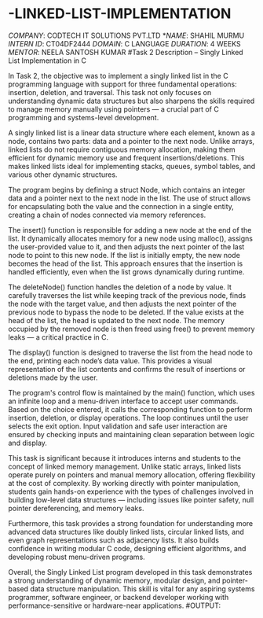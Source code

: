 # -LINKED-LIST-IMPLEMENTATION
*COMPANY*: CODTECH IT SOLUTIONS PVT.LTD
**NAME*: SHAHIL MURMU
*INTERN ID*: CT04DF2444
*DOMAIN*: C LANGUAGE
*DURATION*: 4 WEEKS
*MENTOR*: NEELA SANTOSH KUMAR
#Task 2 Description – Singly Linked List Implementation in C

In Task 2, the objective was to implement a singly linked list in the C programming language with support for three fundamental operations: insertion, deletion, and traversal. This task not only focuses on understanding dynamic data structures but also sharpens the skills required to manage memory manually using pointers — a crucial part of C programming and systems-level development.

A singly linked list is a linear data structure where each element, known as a node, contains two parts: data and a pointer to the next node. Unlike arrays, linked lists do not require contiguous memory allocation, making them efficient for dynamic memory use and frequent insertions/deletions. This makes linked lists ideal for implementing stacks, queues, symbol tables, and various other dynamic structures.

The program begins by defining a struct Node, which contains an integer data and a pointer next to the next node in the list. The use of struct allows for encapsulating both the value and the connection in a single entity, creating a chain of nodes connected via memory references.

The insert() function is responsible for adding a new node at the end of the list. It dynamically allocates memory for a new node using malloc(), assigns the user-provided value to it, and then adjusts the next pointer of the last node to point to this new node. If the list is initially empty, the new node becomes the head of the list. This approach ensures that the insertion is handled efficiently, even when the list grows dynamically during runtime.

The deleteNode() function handles the deletion of a node by value. It carefully traverses the list while keeping track of the previous node, finds the node with the target value, and then adjusts the next pointer of the previous node to bypass the node to be deleted. If the value exists at the head of the list, the head is updated to the next node. The memory occupied by the removed node is then freed using free() to prevent memory leaks — a critical practice in C.

The display() function is designed to traverse the list from the head node to the end, printing each node’s data value. This provides a visual representation of the list contents and confirms the result of insertions or deletions made by the user.

The program's control flow is maintained by the main() function, which uses an infinite loop and a menu-driven interface to accept user commands. Based on the choice entered, it calls the corresponding function to perform insertion, deletion, or display operations. The loop continues until the user selects the exit option. Input validation and safe user interaction are ensured by checking inputs and maintaining clean separation between logic and display.

This task is significant because it introduces interns and students to the concept of linked memory management. Unlike static arrays, linked lists operate purely on pointers and manual memory allocation, offering flexibility at the cost of complexity. By working directly with pointer manipulation, students gain hands-on experience with the types of challenges involved in building low-level data structures — including issues like pointer safety, null pointer dereferencing, and memory leaks.

Furthermore, this task provides a strong foundation for understanding more advanced data structures like doubly linked lists, circular linked lists, and even graph representations such as adjacency lists. It also builds confidence in writing modular C code, designing efficient algorithms, and developing robust menu-driven programs.

Overall, the Singly Linked List program developed in this task demonstrates a strong understanding of dynamic memory, modular design, and pointer-based data structure manipulation. This skill is vital for any aspiring systems programmer, software engineer, or backend developer working with performance-sensitive or hardware-near applications.
#OUTPUT: 
